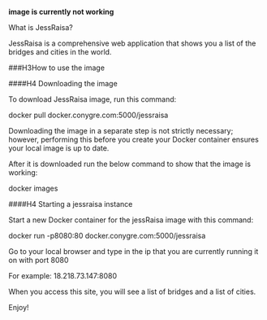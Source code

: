**image is currently not working**

What is JessRaisa?

JessRaisa is a comprehensive web application that shows you a list of the bridges and cities in the world. 

###H3How to use the image

####H4 Downloading the image

To download JessRaisa image, run this command:

docker pull docker.conygre.com:5000/jessraisa

Downloading the image in a separate step is not strictly necessary; however, performing this before you create your Docker container ensures your local image is up to date.

After it is downloaded run the below command to show that the image is working:

docker images  

####H4 Starting a jessraisa instance

Start a new Docker container for the jessRaisa image with this command:

docker run -p8080:80 docker.conygre.com:5000/jessraisa

Go to your local browser and type in the ip that you are currently running it on with port 8080

For example:
18.218.73.147:8080

When you access this site, you will see a list of bridges and a list of cities. 

Enjoy! 
